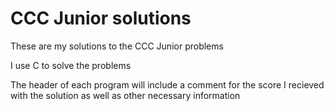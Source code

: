 # CCC Junior solutions

These are my solutions to the CCC Junior problems

I use C to solve the problems

The header of each program will include a comment for the score I recieved with the solution as well as other necessary information
